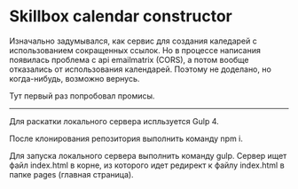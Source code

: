 # Skillbox calendar constructor

Изначально задумывался, как сервис для создания каледарей с использованием сокращенных ссылок. Но в процессе написания появилась проблема с api emailmatrix (CORS), а потом вообще отказались от использования календарей. Поэтому не доделано, но когда-нибудь, возможно вернусь. 

Тут первый раз попробовал промисы.

___

Для раскатки локального сервера испльзуется Gulp 4.

После клонирования репозитория выполнить команду npm i.

Для запуска локального сервера выполнить команду gulp. Сервер ищет файл index.html в корне, из которого идет редирект к файлу index.html в папке pages (главная страница).
